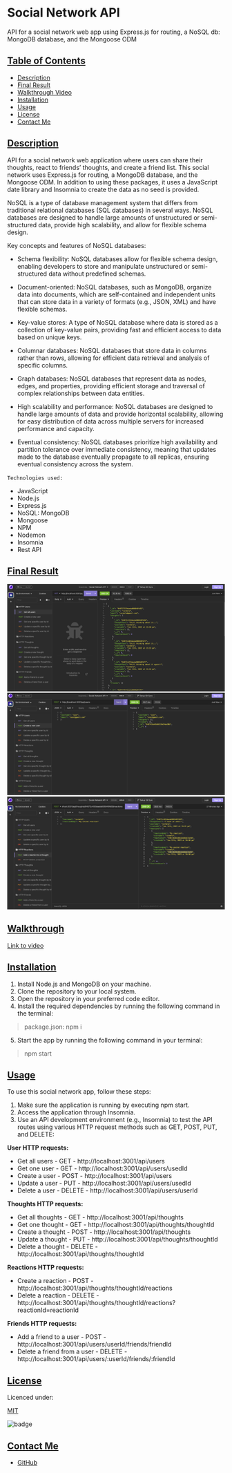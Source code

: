 # Social Network API
API for a social network web app using Express.js for routing, a NoSQL db: MongoDB database, and the Mongoose ODM

## [Table of Contents](#table-of-contents)

- [Description](#description)
- [Final Result](#final-result)
- [Walkthrough Video](#walkthrough)
- [Installation](#installation)
- [Usage](#usage)
- [License](#license)
- [Contact Me](#contact)

## [Description](#table-of-contents)

API for a social network web application where users can share their thoughts, react to friends’ thoughts, and create a friend list. This social network uses Express.js for routing, a MongoDB database, and the Mongoose ODM. In addition to using these packages, it uses a JavaScript date library and Insomnia to create the data as no seed is provided.

NoSQL is a type of database management system that differs from traditional relational databases (SQL databases) in several ways. NoSQL databases are designed to handle large amounts of unstructured or semi-structured data, provide high scalability, and allow for flexible schema design.

Key concepts and features of NoSQL databases:

- Schema flexibility: NoSQL databases allow for flexible schema design, enabling developers to store and manipulate unstructured or semi-structured data without predefined schemas.

- Document-oriented: NoSQL databases, such as MongoDB, organize data into documents, which are self-contained and independent units that can store data in a variety of formats (e.g., JSON, XML) and have flexible schemas.

- Key-value stores: A type of NoSQL database where data is stored as a collection of key-value pairs, providing fast and efficient access to data based on unique keys.

- Columnar databases: NoSQL databases that store data in columns rather than rows, allowing for efficient data retrieval and analysis of specific columns.

- Graph databases: NoSQL databases that represent data as nodes, edges, and properties, providing efficient storage and traversal of complex relationships between data entities.

- High scalability and performance: NoSQL databases are designed to handle large amounts of data and provide horizontal scalability, allowing for easy distribution of data across multiple servers for increased performance and capacity.

- Eventual consistency: NoSQL databases prioritize high availability and partition tolerance over immediate consistency, meaning that updates made to the database eventually propagate to all replicas, ensuring eventual consistency across the system.


`Technologies used:`

- JavaScript
- Node.js
- Express.js
- NoSQL: MongoDB
- Mongoose
- NPM
- Nodemon
- Insomnia
- Rest API

## [Final Result](#table-of-contents)

![get-all-users](assets/get-all-users.png)
![create-new-user](assets/create-new-user.png)
![add-reaction](assets/add-reaction.png)


## [Walkthrough](#walkthrough)

[Link to video](https://drive.google.com/file/d/1HOKYTHvXd9wEcYnVxNQmCwLpmgmDljD4/view)

## [Installation](#installation)

1. Install Node.js and MongoDB on your machine.
2. Clone the repository to your local system.
3. Open the repository in your preferred code editor.
4. Install the required dependencies by running the following command in the terminal:

> package.json: npm i

5. Start the app by running the following command in your terminal: 

> npm start

## [Usage](#table-of-contents)

To use this social network app, follow these steps:

1. Make sure the application is running by executing npm start.
2. Access the application through Insomnia.
3. Use an API development environment (e.g., Insomnia) to test the API routes using various HTTP request methods such as GET, POST, PUT, and DELETE:

<b>User HTTP requests: </b>

- Get all  users - GET - http://localhost:3001/api/users
- Get one user - GET - http://localhost:3001/api/users/usedId
- Create a user - POST - http://localhost:3001/api/users
- Update a user - PUT - http://localhost:3001/api/users/usedId
- Delete a user - DELETE - http://localhost:3001/api/users/userId

<b>Thoughts HTTP requests: </b>

- Get all  thoughts - GET - http://localhost:3001/api/thoughts
- Get one thought - GET - http://localhost:3001/api/thoughts/thoughtId
- Create a thought - POST - http://localhost:3001/api/thoughts
- Update a thought - PUT - http://localhost:3001/api/thoughts/thoughtId
- Delete a thought - DELETE - http://localhost:3001/api/thoughts/thoughtId

<b>Reactions HTTP requests: </b>

- Create a reaction - POST - http://localhost:3001/api/thoughts/thoughtId/reactions
- Delete a reaction - DELETE - http://localhost:3001/api/thoughts/thoughtId/reactions?reactionId=reactionId

<b>Friends HTTP requests: </b>

- Add a friend to a user - POST - http://localhost:3001/api/users/userId/friends/friendId
- Delete a friend from a user - DELETE - http://localhost:3001/api/users/:userId/friends/:friendId




## [License](#table-of-contents)

Licenced under:

[MIT](https://choosealicense.com/licenses/MIT)

![badge](https://img.shields.io/badge/license-MIT-green>)


## [Contact Me](#table-of-contents)

- [GitHub](https://github.com/cdrcar)

